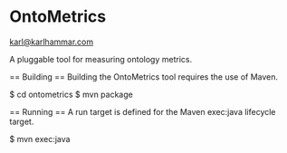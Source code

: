 OntoMetrics
===========

<karl@karlhammar.com>

A pluggable tool for measuring ontology metrics.

== Building ==
Building the OntoMetrics tool requires the use of Maven.

$ cd ontometrics
$ mvn package

== Running ==
A run target is defined for the Maven exec:java lifecycle target.

$ mvn exec:java